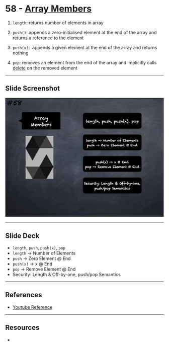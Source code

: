 # 58 - [Array Members](Array%20Members.md)

1.  `length`: returns number of elements in array
    
2.  `push()`: appends a zero-initialised element at the end of the array and returns a reference to the element
    
3.  `push(x)`:  appends a given element at the end of the array and returns nothing
    
4.  `pop`: removes an element from the end of the array and implicitly calls [delete](delete.md) on the removed element


___
## Slide Screenshot
![058.png](../images/solidity101/058.png)
___
## Slide Deck
- `length`, `push`, `push(x)`, `pop`
- `length` -> Number of Elements
- `push` -> Zero Element @ End
- `push(x)` -> x @ End
- `pop` -> Remove Element @ End
- Security: Length & Off-by-one, push/pop Semantics
___
## References
- [Youtube Reference](https://youtu.be/6VIJpze1jbU?t=2090)

___
## Resources
- 
